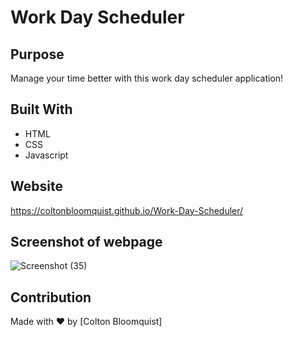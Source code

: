 # Work Day Scheduler
## Purpose

Manage your time better with this work day scheduler application! 

## Built With

- HTML
- CSS
- Javascript

## Website

https://coltonbloomquist.github.io/Work-Day-Scheduler/

## Screenshot of webpage

![Screenshot (35)](https://user-images.githubusercontent.com/86384237/131177463-3c669d43-62fe-4418-9eb4-56c1269e60e6.png)

## Contribution

Made with ❤️ by [Colton Bloomquist]
